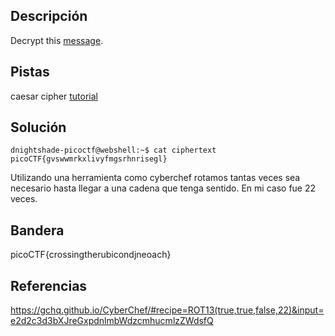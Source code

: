 ## Descripción
Decrypt this [message](https://jupiter.challenges.picoctf.org/static/7d707a443e95054dc4cf30b1d9522ef0/ciphertext).

## Pistas 
caesar cipher [tutorial](https://learncryptography.com/classical-encryption/caesar-cipher)

## Solución

```
dnightshade-picoctf@webshell:~$ cat ciphertext
picoCTF{gvswwmrkxlivyfmgsrhnrisegl}
```

Utilizando una herramienta como cyberchef rotamos tantas veces sea necesario hasta llegar a una cadena que tenga sentido. En mi caso fue 22 veces.

## Bandera
picoCTF{crossingtherubicondjneoach}

## Referencias
https://gchq.github.io/CyberChef/#recipe=ROT13(true,true,false,22)&input=e2d2c3d3bXJreGxpdnlmbWdzcmhucmlzZWdsfQ